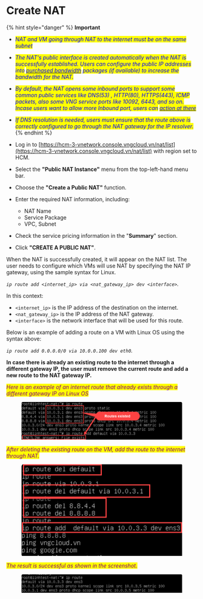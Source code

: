 # Create NAT



{% hint style="danger" %}
**Important**

* _<mark style="color:blue;">NAT and VM going through NAT to the internet must be on the same subnet</mark>_
* _<mark style="color:blue;">The NAT's public interface is created automatically when the NAT is successfully established. Users can configure the public IP addresses into</mark>_ [_<mark style="color:blue;">purchased bandwidth</mark>_](https://docs.vngcloud.vn/vng-cloud-document/vserver/compute-hcm03-1a/vpc/bandwidth/datatransfers-bandwidth-service) _<mark style="color:blue;">packages (if available) to increase the bandwidth for the NAT.</mark>_
* _<mark style="color:blue;">By default, the NAT opens some inbound ports to support some common public services like DNS(53) , HTTP(80), HTTPS(443), ICMP packets, also some VNG service ports like 10092, 6443, and so on. Incase users want to allow more Inbound port, users can</mark>_ [_<mark style="color:blue;">action at there</mark>_](add-remove-nat-port.md)
* _<mark style="color:blue;">If DNS resolution is needed, users must ensure that the route above is correctly configured to go through the NAT gateway for the IP resolver.</mark>_
{% endhint %}

* Log in to [https://hcm-3-vnetwork.console.vngcloud.vn/nat/list](https://hcm-3-vnetwork.console.vngcloud.vn/nat/list) with region set to HCM.
* Select the **"Public NAT Instance"** menu from the top-left-hand menu bar.
* Choose the **"Create a Public NAT"** function.
* Enter the required NAT information, including:
  * NAT Name
  * Service Package
  * VPC, Subnet
* Check the service pricing information in the "**Summary**" section.
* Click **"CREATE A PUBLIC NAT"**.

When the NAT is successfully created, it will appear on the NAT list. The user needs to configure which VMs will use NAT by specifying the NAT IP gateway, using the sample syntax for Linux.&#x20;

_`ip route add <internet_ip> via <nat_gateway_ip> dev <interface>`._

In this context:

* `<internet_ip>` is the IP address of the destination on the internet.
* `<nat_gateway_ip>` is the IP address of the NAT gateway.
* `<interface>` is the network interface that will be used for this route.

Below is an example of adding a route on a VM with Linux OS using the syntax above:

&#x20;_`ip route add 0.0.0.0/0 via 10.0.0.100 dev eth0`._

**In case there is already an existing route to the internet through a different gateway IP, the user must remove the current route and add a new route to the NAT gateway IP.**

_<mark style="color:purple;">Here is an example of an internet route that already exists through a different gateway IP on Linux OS</mark>_

<figure><img src="../../.gitbook/assets/image (275).png" alt=""><figcaption></figcaption></figure>

_<mark style="color:purple;">After deleting the existing route on the VM, add the route to the internet through NAT.</mark>_

<figure><img src="../../.gitbook/assets/image (271).png" alt=""><figcaption></figcaption></figure>

_<mark style="color:purple;">The result is successful as shown in the screenshot.</mark>_

<figure><img src="../../.gitbook/assets/image (272).png" alt=""><figcaption></figcaption></figure>



